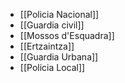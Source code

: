 - [[Policia Nacional]]
- [[Guardia civil]]
- [[Mossos d'Esquadra]]
- [[Ertzaintza]]
- [[Guardia Urbana]]
- [[Policia Local]]